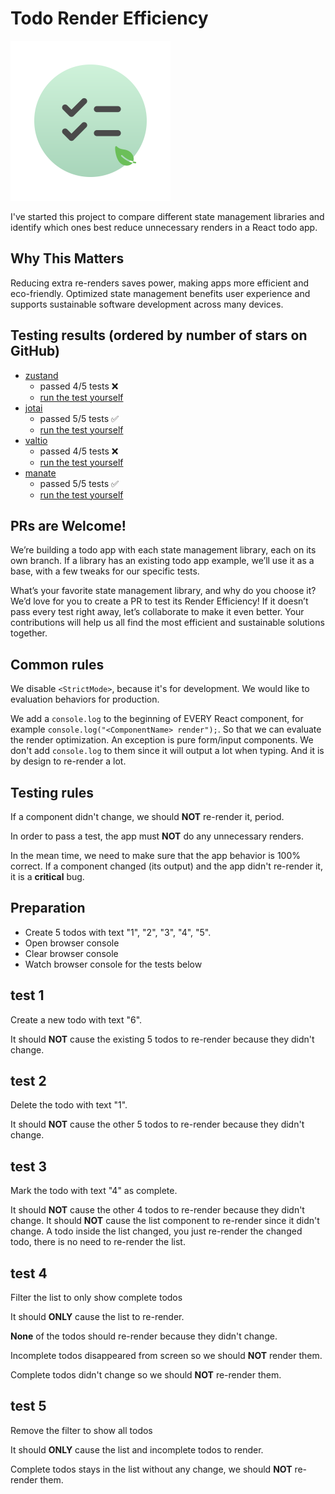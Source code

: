 # Todo Render Efficiency

<img src="icon.svg" width="256" />

I've started this project to compare different state management libraries and identify which ones best reduce unnecessary renders in a React todo app.

## Why This Matters

Reducing extra re-renders saves power, making apps more efficient and eco-friendly. Optimized state management benefits user experience and supports sustainable software development across many devices.

## Testing results (ordered by number of stars on GitHub)

- [zustand](https://github.com/pmndrs/zustand)
  - passed 4/5 tests ❌
  - [run the test yourself](https://github.com/tylerlong/todo-state-management/tree/zustand)
- [jotai](https://github.com/pmndrs/jotai)
  - passed 5/5 tests ✅
  - [run the test yourself](https://github.com/tylerlong/todo-state-management/tree/jotai)
- [valtio](https://github.com/pmndrs/valtio)
  - passed 4/5 tests ❌
  - [run the test yourself](https://github.com/tylerlong/todo-state-management/tree/valtio)
- [manate](https://github.com/tylerlong/manate)
  - passed 5/5 tests ✅
  - [run the test yourself](https://github.com/tylerlong/todo-state-management/tree/manate)

## PRs are Welcome!

We’re building a todo app with each state management library, each on its own branch. If a library has an existing todo app example, we’ll use it as a base, with a few tweaks for our specific tests.

What’s your favorite state management library, and why do you choose it? We’d love for you to create a PR to test its Render Efficiency! If it doesn’t pass every test right away, let’s collaborate to make it even better. Your contributions will help us all find the most efficient and sustainable solutions together.

## Common rules

We disable `<StrictMode>`, because it's for development. We would like to evaluation behaviors for production.

We add a `console.log` to the beginning of EVERY React component, for example `console.log("<ComponentName> render");`. So that we can evaluate the render optimization.
An exception is pure form/input components. We don't add `console.log` to them since it will output a lot when typing. And it is by design to re-render a lot.

## Testing rules

If a component didn't change, we should **NOT** re-render it, period.

In order to pass a test, the app must **NOT** do any unnecessary renders.

In the mean time, we need to make sure that the app behavior is 100% correct.
If a component changed (its output) and the app didn't re-render it, it is a **critical** bug.

## Preparation

- Create 5 todos with text "1", "2", "3", "4", "5".
- Open browser console
- Clear browser console
- Watch browser console for the tests below

## test 1

Create a new todo with text "6".

It should **NOT** cause the existing 5 todos to re-render because they didn't change.

## test 2

Delete the todo with text "1".

It should **NOT** cause the other 5 todos to re-render because they didn't change.

## test 3

Mark the todo with text "4" as complete.

It should **NOT** cause the other 4 todos to re-render because they didn't change.
It should **NOT** cause the list component to re-render since it didn't change.
A todo inside the list changed, you just re-render the changed todo, there is no need to re-render the list.

## test 4

Filter the list to only show complete todos

It should **ONLY** cause the list to re-render.

**None** of the todos should re-render because they didn't change.

Incomplete todos disappeared from screen so we should **NOT** render them.

Complete todos didn't change so we should **NOT** re-render them.

## test 5

Remove the filter to show all todos

It should **ONLY** cause the list and incomplete todos to render.

Complete todos stays in the list without any change, we should **NOT** re-render them.
